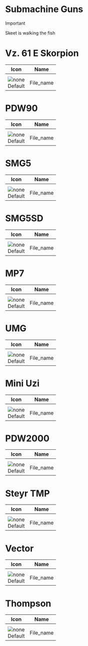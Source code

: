 # Submachine Guns

> [!IMPORTANT]
>
> Skeet is walking the fish



# Vz. 61 E Skorpion

| Icon | Name |
| :--: | :--: | 
| | | | | 
![none](https://github.com/user-attachments/assets/3f458391-b3e0-4cde-aaa5-0d14d6f94659)<br> Default | File_name | 


# PDW90

| Icon | Name |
| :--: | :--: | 
| | | | | 
![none](https://github.com/user-attachments/assets/3f458391-b3e0-4cde-aaa5-0d14d6f94659)<br> Default | File_name | 


# SMG5

| Icon | Name |
| :--: | :--: | 
| | | | | 
![none](https://github.com/user-attachments/assets/3f458391-b3e0-4cde-aaa5-0d14d6f94659)<br> Default | File_name | 


# SMG5SD

| Icon | Name |
| :--: | :--: | 
| | | | | 
![none](https://github.com/user-attachments/assets/3f458391-b3e0-4cde-aaa5-0d14d6f94659)<br> Default | File_name | 


# MP7

| Icon | Name |
| :--: | :--: | 
| | | | | 
![none](https://github.com/user-attachments/assets/3f458391-b3e0-4cde-aaa5-0d14d6f94659)<br> Default | File_name | 


# UMG

| Icon | Name |
| :--: | :--: | 
| | | | | 
![none](https://github.com/user-attachments/assets/3f458391-b3e0-4cde-aaa5-0d14d6f94659)<br> Default | File_name | 


# Mini Uzi

| Icon | Name |
| :--: | :--: | 
| | | | | 
![none](https://github.com/user-attachments/assets/3f458391-b3e0-4cde-aaa5-0d14d6f94659)<br> Default | File_name | 


# PDW2000

| Icon | Name |
| :--: | :--: | 
| | | | | 
![none](https://github.com/user-attachments/assets/3f458391-b3e0-4cde-aaa5-0d14d6f94659)<br> Default | File_name | 


# Steyr TMP

| Icon | Name |
| :--: | :--: | 
| | | | | 
![none](https://github.com/user-attachments/assets/3f458391-b3e0-4cde-aaa5-0d14d6f94659)<br> Default | File_name | 


# Vector

| Icon | Name |
| :--: | :--: | 
| | | | | 
![none](https://github.com/user-attachments/assets/3f458391-b3e0-4cde-aaa5-0d14d6f94659)<br> Default | File_name | 


# Thompson

| Icon | Name |
| :--: | :--: | 
| | | | | 
![none](https://github.com/user-attachments/assets/3f458391-b3e0-4cde-aaa5-0d14d6f94659)<br> Default | File_name | 
